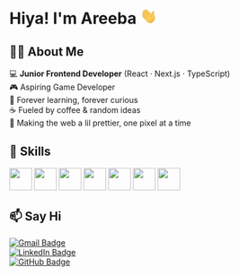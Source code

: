 # Hiya! I'm Areeba  <img src="https://raw.githubusercontent.com/ABSphreak/ABSphreak/master/gifs/Hi.gif" width="30px">

## 👩‍💻 About Me  
💻 **Junior Frontend Developer** (React · Next.js · TypeScript)  
🎮 Aspiring Game Developer  
🌱 Forever learning, forever curious  
☕ Fueled by coffee & random ideas  
🎨 Making the web a lil prettier, one pixel at a time  

## 🚀 Skills  

<p align="left">
  <!-- JavaScript -->
  <img src="https://cdn.jsdelivr.net/gh/devicons/devicon/icons/javascript/javascript-original.svg" width="40" height="40"/>
  
  <!-- TypeScript -->
  <img src="https://cdn.jsdelivr.net/gh/devicons/devicon/icons/typescript/typescript-original.svg" width="40" height="40"/>
  
  <!-- React -->
  <img src="https://cdn.jsdelivr.net/gh/devicons/devicon/icons/react/react-original.svg" width="40" height="40"/>
  
  <!-- Next.js -->
  <img src="https://cdn.jsdelivr.net/gh/devicons/devicon/icons/nextjs/nextjs-line.svg" width="40" height="40"/>
  
  <!-- Redux -->
  <img src="https://cdn.jsdelivr.net/gh/devicons/devicon/icons/redux/redux-original.svg" width="40" height="40"/>
  
  <!-- Node.js -->
  <img src="https://cdn.jsdelivr.net/gh/devicons/devicon/icons/nodejs/nodejs-original.svg" width="40" height="40"/>
  
  <!-- Express (white wordmark for dark mode) -->
  <img src="https://cdn.jsdelivr.net/gh/devicons/devicon/icons/express/express-original-wordmark.svg" width="40" height="40"/>
</p>

## 📫 Say Hi  

[![Gmail Badge](https://img.shields.io/badge/-areebaasad07@gmail.com-D14836?style=flat&logo=Gmail&logoColor=white)](mailto:areebaasad07@gmail.com)  
[![LinkedIn Badge](https://img.shields.io/badge/-Areeba%20Asad-blue?style=flat&logo=Linkedin&logoColor=white)](https://www.linkedin.com/in/your-link/)  
[![GitHub Badge](https://img.shields.io/badge/-AreebaAsad-black?style=flat&logo=github&logoColor=white)](https://github.com/your-username)


